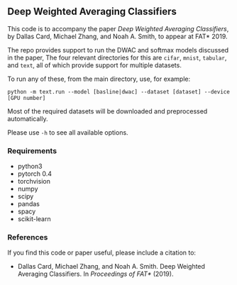 ## Deep Weighted Averaging Classifiers

This code is to accompany the paper *Deep Weighted Averaging Classifiers*, by Dallas Card, Michael Zhang, and Noah A. Smith, to appear at FAT* 2019.

The repo provides support to run the DWAC and softmax models discussed in the paper, The four relevant directories for this are `cifar`, `mnist`, `tabular`, and `text`, all of which provide support for multiple datasets.

To run any of these, from the main directory, use, for example:

`python -m text.run --model [basline|dwac] --dataset [dataset] --device [GPU number]`

Most of the required datasets will be downloaded and preprocessed automatically.

Please use `-h` to see all available options.


### Requirements

- python3
- pytorch 0.4
- torchvision
- numpy
- scipy
- pandas
- spacy
- scikit-learn

### References

If you find this code or paper useful, please include a citation to:


* Dallas Card, Michael Zhang, and Noah A. Smith. Deep Weighted Averaging Classifiers. In *Proceedings of FAT\** (2019).

